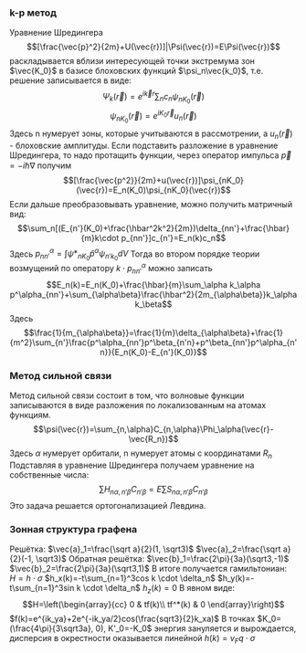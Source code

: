 ### k-p метод
Уравнение Шредингера 
$$[\frac{\vec{p}^2}{2m}+U(\vec{r})]|\Psi(\vec{r})=E\Psi(\vec{r})$$
раскладывается вблизи интересующей точки экстремума зон $\vec{K_0}$ в базисе блоховских функций $\psi_n\vec{k_0}$, т.е. решение записывается в виде:
$$\Psi_k(\vec{r})=e^{i\vec{k}r}\sum_nc_n\psi_{nK_0}(\vec{r})$$
$$\psi_{nK_0}(\vec{r})=e^{iK_0\vec{r}}u_n(\vec{r})$$
Здесь n нумерует зоны, которые  учитываются в рассмотрении, а $u_n(\vec{r})$ - блоховские амплитуды.
Если подставить разложение в уравнение Шредингера, то надо протащить функции, через оператор импульса $\vec{p}=-i\hbar\nabla$ получим
$$[\frac{\vec{p^2}}{2m}+u(\vec{r})]\psi_{nK_0}(\vec{r})=E_n(K_0)\psi_{nK_0}(\vec{r})$$
Если дальше преобразовывать уравнение, можно получить матричный вид:
$$\sum_n[(E_{n'}(K_0)+\frac{\hbar^2k^2}{2m})\delta_{nn'}+\frac{\hbar}{m}k\cdot p_{nn'}]c_{n'}=E_n(k)c_n$$
Здесь $p^\alpha_{nn'}=\int\psi*_{nK_0}\hat{p}^\alpha\psi_{n'k_0}dV$
Тогда во втором порядке теории возмущений по оператору $k\cdot p^\alpha_{nn'}$ можно записать
$$E_n(k)=E_n(K_0)+\frac{\hbar}{m}\sum_\alpha k_\alpha p^\alpha_{nn'}+\sum_{\alpha\beta}\frac{\hbar^2}{2m_{\alpha\beta}}k_\alpha k_\beta$$
Здесь 
$$\frac{1}{m_{\alpha\beta}}=\frac{1}{m}\delta_{\alpha\beta}+\frac{1}{m^2}\sum_{n'}\frac{p^\alpha_{nn'}p^\beta_{n'n}+p^\beta_{nn'}p^\alpha_{n'n}}{E_n(K_0)-E_{n'}(K_0)}$$
### Метод сильной связи
Метод сильной связи состоит в том, что волновые функции записываются в виде разложения по локализованным на атомах функциям.
$$\psi(\vec{r})=\sum_{n,\alpha}C_{n,\alpha}\Phi_\alpha(\vec{r}-\vec{R_n})$$
Здесь $\alpha$ нумерует орбитали, n нумерует атомы с координатами $R_n$
Подставляя в уравнение Шредингера получаем уравнение на собственные числа:
$$\sum H_{n\alpha,n'\beta}C_{n'\beta}=E\sum S_{n\alpha, n'\beta}C_{n'\beta}$$
Это задача решается ортогонализацией Левдина.
### Зонная структура графена
Решётка:
$\vec{a}_1=\frac{\sqrt a}{2}(1, \sqrt3)$
$\vec{a}_2=\frac{\sqrt a}{2}(-1, \sqrt3)$
Обратная решётка:
$\vec{b}_1=\frac{2\pi}{3a}(\sqrt3,-1)$
$\vec{b}_2=\frac{2\pi}{3a}(\sqrt3,1)$
В итоге получается гамильтониан:
$H=h\cdot\sigma$ 
$h_x(k)=-t\sum_{n=1}^3cos k \cdot \delta_n$
$h_y(k)=-t\sum_{n=1}^3sin k \cdot \delta_n$
$h_z(k)=0$
В явном виде:
$$H=\left(\begin{array}{cc} 
0 & tf(k)\\
tf^*(k) & 0 
\end{array}\right)$$
$f(k)=e^{ik_ya}+2e^{-ik_ya/2}cos(\frac{sqrt3}{2}k_xa)$ 
В точках $K_0=(\frac{4\pi}{3\sqrt3a}, 0), K'_0=-K_0$ энергия зануляется и вырождается, дисперсия в окрестности оказывается линейной $h(k)=v_Fq\cdot\sigma$ 

